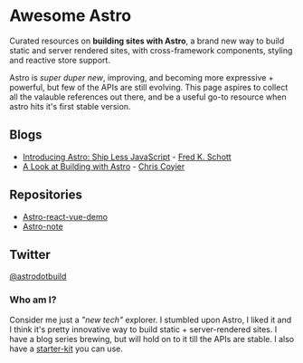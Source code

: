 # Awesome Astro
Curated resources on __building sites with Astro__, a brand new way to build static and server rendered sites, with cross-framework components, styling and reactive store support.

Astro is _super duper new_, improving, and becoming more expressive + powerful, but few of the APIs are still evolving. This page aspires to collect all the valauble references out there, and be a useful go-to resource when astro hits it's first stable version.

## Blogs
- [Introducing Astro: Ship Less JavaScript](https://astro.build/blog/introducing-astro) - [Fred K. Schott](https://twitter.com/FredKSchott)
- [A Look at Building with Astro](https://css-tricks.com/a-look-at-building-with-astro/) - [Chris Coyier](https://twitter.com/chriscoyier)


## Repositories
- [Astro-react-vue-demo](https://github.com/cassidoo/astro-react-vue-demo)
- [Astro-note](https://github.com/one-aalam/astro-note)



## Twitter
[@astrodotbuild](https://twitter.com/astrodotbuild)




### Who am I?
Consider me just a _"new tech"_ explorer. I stumbled upon Astro, I liked it and I think it's pretty innovative way to build static + server-rendered sites. I have a blog series brewing, but will hold on to it till the APIs are stable. I also have a [starter-kit](https://github.com/one-aalam/astro-note) you can use. 
